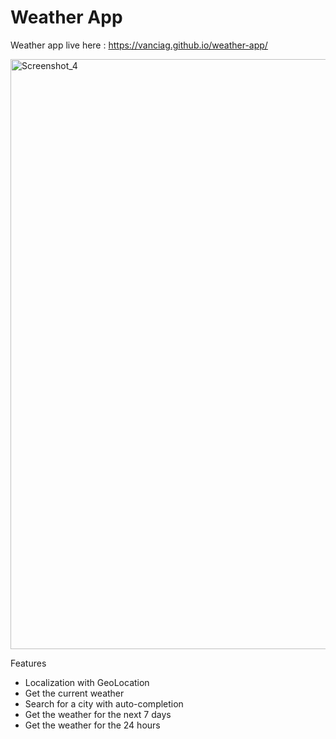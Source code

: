 # Weather App

Weather app live here : https://vanciag.github.io/weather-app/

<img width="944" alt="Screenshot_4" src="https://user-images.githubusercontent.com/62344504/231230547-41474be8-625f-4a24-8553-6563f3ea946c.png">

Features
 - Localization with GeoLocation
 - Get the current weather
 - Search for a city with auto-completion
 - Get the weather for the next 7 days
 - Get the weather for the 24 hours
